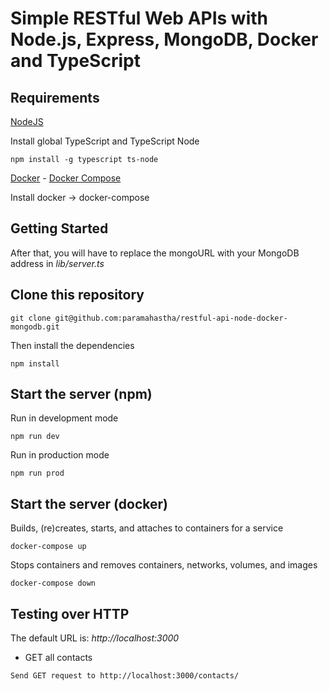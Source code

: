 # Simple RESTful Web APIs with Node.js, Express, MongoDB, Docker and TypeScript

## Requirements

[NodeJS](https://nodejs.org/en/)

Install global TypeScript and TypeScript Node

```
npm install -g typescript ts-node
```


[Docker](https://docs.docker.com/install/) - [Docker Compose](https://docs.docker.com/compose/install/#prerequisites)

Install docker -> docker-compose

## Getting Started

After that, you will have to replace the mongoURL with your MongoDB address in *lib/server.ts*

## Clone this repository

```
git clone git@github.com:paramahastha/restful-api-node-docker-mongodb.git
```

Then install the dependencies

```
npm install
```

## Start the server (npm)

Run in development mode

```
npm run dev
```

Run in production mode 

```
npm run prod
```

## Start the server (docker)

Builds, (re)creates, starts, and attaches to containers for a service

```
docker-compose up
```

Stops containers and removes containers, networks, volumes, and images

```
docker-compose down
```

## Testing over HTTP

The default URL is: *http://localhost:3000*

+ GET all contacts

```
Send GET request to http://localhost:3000/contacts/
```